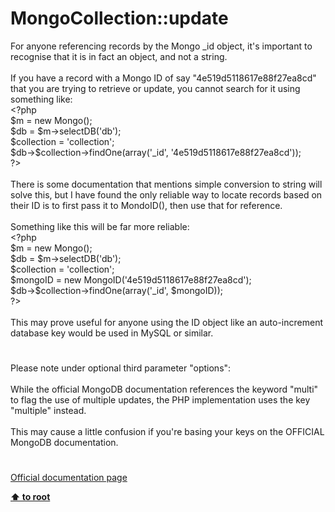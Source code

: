 # MongoCollection::update




<div class="phpcode"><span class="html">
For anyone referencing records by the Mongo _id object, it&apos;s important to recognise that it is in fact an object, and not a string. <br><br>If you have a record with a Mongo ID of say &quot;4e519d5118617e88f27ea8cd&quot; that you are trying to retrieve or update, you cannot search for it using something like:<br><span class="default">&lt;?php<br>$m </span><span class="keyword">= new </span><span class="default">Mongo</span><span class="keyword">();<br></span><span class="default">$db </span><span class="keyword">= </span><span class="default">$m</span><span class="keyword">-&gt;</span><span class="default">selectDB</span><span class="keyword">(</span><span class="string">&apos;db&apos;</span><span class="keyword">);<br></span><span class="default">$collection </span><span class="keyword">= </span><span class="string">&apos;collection&apos;</span><span class="keyword">;<br></span><span class="default">$db</span><span class="keyword">-&gt;</span><span class="default">$collection</span><span class="keyword">-&gt;</span><span class="default">findOne</span><span class="keyword">(array(</span><span class="string">&apos;_id&apos;</span><span class="keyword">, </span><span class="string">&apos;4e519d5118617e88f27ea8cd&apos;</span><span class="keyword">));<br></span><span class="default">?&gt;<br></span><br>There is some documentation that mentions simple conversion to string will solve this, but I have found the only reliable way to locate records based on their ID is to first pass it to MondoID(), then use that for reference.<br><br>Something like this will be far more reliable:<br><span class="default">&lt;?php<br>$m </span><span class="keyword">= new </span><span class="default">Mongo</span><span class="keyword">();<br></span><span class="default">$db </span><span class="keyword">= </span><span class="default">$m</span><span class="keyword">-&gt;</span><span class="default">selectDB</span><span class="keyword">(</span><span class="string">&apos;db&apos;</span><span class="keyword">);<br></span><span class="default">$collection </span><span class="keyword">= </span><span class="string">&apos;collection&apos;</span><span class="keyword">;<br></span><span class="default">$mongoID </span><span class="keyword">= new </span><span class="default">MongoID</span><span class="keyword">(</span><span class="string">&apos;4e519d5118617e88f27ea8cd&apos;</span><span class="keyword">);<br></span><span class="default">$db</span><span class="keyword">-&gt;</span><span class="default">$collection</span><span class="keyword">-&gt;</span><span class="default">findOne</span><span class="keyword">(array(</span><span class="string">&apos;_id&apos;</span><span class="keyword">, </span><span class="default">$mongoID</span><span class="keyword">));<br></span><span class="default">?&gt;<br></span><br>This may prove useful for anyone using the ID object like an auto-increment database key would be used in MySQL or similar.</span>
</div>
  

#


<div class="phpcode"><span class="html">
Please note under optional third parameter &quot;options&quot;:<br><br>While the official MongoDB documentation references the keyword &quot;multi&quot; to flag the use of multiple updates, the PHP implementation uses the key &quot;multiple&quot; instead.<br><br>This may cause a little confusion if you&apos;re basing your keys on the OFFICIAL MongoDB documentation.</span>
</div>
  

#

[Official documentation page](https://www.php.net/manual/en/mongocollection.update.php)

**[⬆ to root](/)**